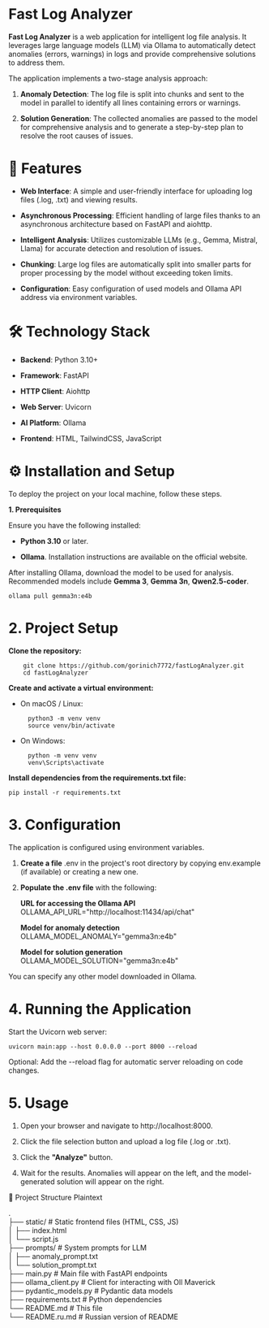 # Fast Log Analyzer
**Fast Log Analyzer** is a web application for intelligent log file analysis. It leverages large language models (LLM) via Ollama to automatically detect anomalies (errors, warnings) in logs and provide comprehensive solutions to address them.

The application implements a two-stage analysis approach:

1. **Anomaly Detection**: The log file is split into chunks and sent to the model in parallel to identify all lines containing errors or warnings.

2. **Solution Generation**: The collected anomalies are passed to the model for comprehensive analysis and to generate a step-by-step plan to resolve the root causes of issues.

# 🚀 Features

- **Web Interface**: A simple and user-friendly interface for uploading log files (.log, .txt) and viewing results.

- **Asynchronous Processing**: Efficient handling of large files thanks to an asynchronous architecture based on FastAPI and aiohttp.

- **Intelligent Analysis**: Utilizes customizable LLMs (e.g., Gemma, Mistral, Llama) for accurate detection and resolution of issues.

- **Chunking**: Large log files are automatically split into smaller parts for proper processing by the model without exceeding token limits.

- **Configuration**: Easy configuration of used models and Ollama API address via environment variables.

# 🛠️ Technology Stack
- **Backend**: Python 3.10+

- **Framework**: FastAPI

- **HTTP Client**: Aiohttp

- **Web Server**: Uvicorn

- **AI Platform**: Ollama

- **Frontend**: HTML, TailwindCSS, JavaScript

# ⚙️ Installation and Setup
To deploy the project on your local machine, follow these steps.

**1. Prerequisites**

Ensure you have the following installed:

- **Python 3.10** or later.

- **Ollama**. Installation instructions are available on the official website.

After installing Ollama, download the model to be used for analysis. Recommended models include **Gemma 3**, **Gemma 3n**, **Qwen2.5-coder**.

    ollama pull gemma3n:e4b

# 2. Project Setup
**Clone the repository:**

        git clone https://github.com/gorinich7772/fastLogAnalyzer.git
        cd fastLogAnalyzer

**Create and activate a virtual environment:**

- On macOS / Linux:

        python3 -m venv venv
        source venv/bin/activate

- On Windows:

        python -m venv venv
        venv\Scripts\activate

**Install dependencies from the requirements.txt file:**

    pip install -r requirements.txt

# 3. Configuration
The application is configured using environment variables.

1. **Create a file** .env in the project's root directory by copying env.example (if available) or creating a new one.

2. **Populate the .env file** with the following:

    **URL for accessing the Ollama API**
    OLLAMA_API_URL="http://localhost:11434/api/chat"

    **Model for anomaly detection**
    OLLAMA_MODEL_ANOMALY="gemma3n:e4b"

    **Model for solution generation**
    OLLAMA_MODEL_SOLUTION="gemma3n:e4b"

You can specify any other model downloaded in Ollama.

# 4. Running the Application
Start the Uvicorn web server:

    uvicorn main:app --host 0.0.0.0 --port 8000 --reload

Optional: Add the --reload flag for automatic server reloading on code changes.

# 5. Usage
1. Open your browser and navigate to http://localhost:8000.

2. Click the file selection button and upload a log file (.log or .txt).

3. Click the **"Analyze"** button.

4. Wait for the results. Anomalies will appear on the left, and the model-generated solution will appear on the right.

📁 Project Structure
Plaintext

.  
├── static/              # Static frontend files (HTML, CSS, JS)  
│     ├── index.html  
│     └── script.js  
├── prompts/             # System prompts for LLM  
│     ├── anomaly_prompt.txt  
│     └── solution_prompt.txt  
├── main.py              # Main file with FastAPI endpoints  
├── ollama_client.py     # Client for interacting with Oll Maverick  
├── pydantic_models.py   # Pydantic data models  
├── requirements.txt     # Python dependencies  
└── README.md            # This file  
└── README.ru.md         # Russian version of README